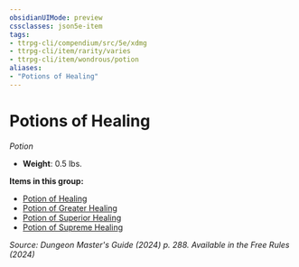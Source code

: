 ```yaml
---
obsidianUIMode: preview
cssclasses: json5e-item
tags:
- ttrpg-cli/compendium/src/5e/xdmg
- ttrpg-cli/item/rarity/varies
- ttrpg-cli/item/wondrous/potion
aliases: 
- "Potions of Healing"
---
```

# Potions of Healing
*Potion*  

- **Weight**: 0.5 lbs.

**Items in this group:**

- [Potion of Healing](potion-of-healing-xdmg.md)
- [Potion of Greater Healing](potion-of-greater-healing-xdmg.md)
- [Potion of Superior Healing](potion-of-superior-healing-xdmg.md)
- [Potion of Supreme Healing](potion-of-supreme-healing-xdmg.md)

*Source: Dungeon Master's Guide (2024) p. 288. Available in the Free Rules (2024)*